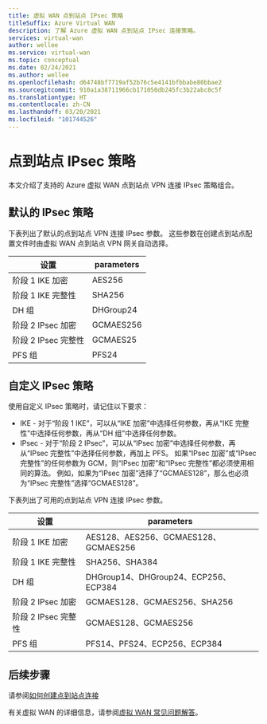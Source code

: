 ```yaml
---
title: 虚拟 WAN 点到站点 IPsec 策略
titleSuffix: Azure Virtual WAN
description: 了解 Azure 虚拟 WAN 点到站点 IPsec 连接策略。
services: virtual-wan
author: wellee
ms.service: virtual-wan
ms.topic: conceptual
ms.date: 02/24/2021
ms.author: wellee
ms.openlocfilehash: d64748bf7719af52b76c5e4141bfbbabe80bbae2
ms.sourcegitcommit: 910a1a38711966cb171050db245fc3b22abc8c5f
ms.translationtype: HT
ms.contentlocale: zh-CN
ms.lasthandoff: 03/20/2021
ms.locfileid: "101744526"
---
```

# <a name="point-to-site-ipsec-policies"></a>点到站点 IPsec 策略

本文介绍了支持的 Azure 虚拟 WAN 点到站点 VPN 连接 IPsec 策略组合。

## <a name="default-ipsec-policies"></a>默认的 IPsec 策略

下表列出了默认的点到站点 VPN 连接 IPsec 参数。 这些参数在创建点到站点配置文件时由虚拟 WAN 点到站点 VPN 网关自动选择。

| 设置 | parameters |
|--- |--- |
| 阶段 1 IKE 加密 | AES256 |
| 阶段 1 IKE 完整性 |  SHA256 |
| DH 组 | DHGroup24 |
| 阶段 2 IPsec 加密 | GCMAES256|
| 阶段 2 IPsec 完整性 | GCMAES25 |
| PFS 组 |PFS24|

## <a name="custom-ipsec-policies"></a>自定义 IPsec 策略

使用自定义 IPsec 策略时，请记住以下要求：

* IKE - 对于“阶段 1 IKE”，可以从“IKE 加密”中选择任何参数，再从“IKE 完整性”中选择任何参数，再从“DH 组”中选择任何参数。
* IPsec - 对于“阶段 2 IPsec”，可以从“IPsec 加密”中选择任何参数，再从“IPsec 完整性”中选择任何参数，再加上 PFS。 如果“IPsec 加密”或“IPsec 完整性”的任何参数为 GCM，则“IPsec 加密”和“IPsec 完整性”都必须使用相同的算法。 例如，如果为“IPsec 加密”选择了“GCMAES128”，那么也必须为“IPsec 完整性”选择“GCMAES128”。  

下表列出了可用的点到站点 VPN 连接 IPsec 参数。

| 设置 | parameters |
|--- |--- |
| 阶段 1 IKE 加密 | AES128、AES256、GCMAES128、GCMAES256 |
| 阶段 1 IKE 完整性 |  SHA256、SHA384 |
| DH 组 | DHGroup14、DHGroup24、ECP256、ECP384 |
| 阶段 2 IPsec 加密 | GCMAES128、GCMAES256、SHA256|
| 阶段 2 IPsec 完整性 | GCMAES128、GCMAES256 |
| PFS 组 |PFS14、PFS24、ECP256、ECP384|

## <a name="next-steps"></a>后续步骤

请参阅[如何创建点到站点连接](virtual-wan-point-to-site-portal.md)

有关虚拟 WAN 的详细信息，请参阅[虚拟 WAN 常见问题解答](virtual-wan-faq.md)。
